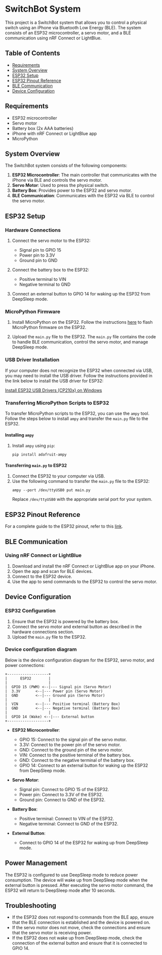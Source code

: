 # SwitchBot System

This project is a SwitchBot system that allows you to control a physical switch using an iPhone via Bluetooth Low Energy (BLE). The system consists of an ESP32 microcontroller, a servo motor, and a BLE communication using nRF Connect or LightBlue.

## Table of Contents

- [Requirements](#requirements)
- [System Overview](#system-overview)
- [ESP32 Setup](#esp32-setup)
- [ESP32 Pinout Reference](#esp32-pinout-reference)
- [BLE Communication](#ble-communication)
- [Device Configuration](#device-configuration)

## Requirements

- ESP32 microcontroller
- Servo motor
- Battery box (2x AAA batteries)
- iPhone with nRF Connect or LightBlue app
- MicroPython

## System Overview

The SwitchBot system consists of the following components:

1. **ESP32 Microcontroller**: The main controller that communicates with the iPhone via BLE and controls the servo motor.
2. **Servo Motor**: Used to press the physical switch.
3. **Battery Box**: Provides power to the ESP32 and servo motor.
4. **BLE Communication**: Communicates with the ESP32 via BLE to control the servo motor.

## ESP32 Setup

### Hardware Connections

1. Connect the servo motor to the ESP32:
   - Signal pin to GPIO 15
   - Power pin to 3.3V
   - Ground pin to GND

2. Connect the battery box to the ESP32:
   - Positive terminal to VIN
   - Negative terminal to GND

3. Connect an external button to GPIO 14 for waking up the ESP32 from DeepSleep mode.

### MicroPython Firmware

1. Install MicroPython on the ESP32. Follow the instructions [here](https://docs.micropython.org/en/latest/esp32/tutorial/intro.html) to flash MicroPython firmware on the ESP32.

2. Upload the `main.py` file to the ESP32. The `main.py` file contains the code to handle BLE communication, control the servo motor, and manage DeepSleep mode.

### USB Driver Installation

If your computer does not recognize the ESP32 when connected via USB, you may need to install the USB driver. Follow the instructions provided in the link below to install the USB driver for ESP32:

[Install ESP32 USB Drivers (CP210x) on Windows](https://randomnerdtutorials.com/install-esp32-esp8266-usb-drivers-cp210x-windows/)

### Transferring MicroPython Scripts to ESP32

To transfer MicroPython scripts to the ESP32, you can use the `ampy` tool. Follow the steps below to install `ampy` and transfer the `main.py` file to the ESP32.

#### Installing `ampy`

1. Install `ampy` using `pip`:
   ```
   pip install adafruit-ampy
   ```

#### Transferring `main.py` to ESP32

1. Connect the ESP32 to your computer via USB.
2. Use the following command to transfer the `main.py` file to the ESP32:
   ```
   ampy --port /dev/ttyUSB0 put main.py
   ```
   Replace `/dev/ttyUSB0` with the appropriate serial port for your system.

## ESP32 Pinout Reference

For a complete guide to the ESP32 pinout, refer to this [link](https://ciksiti.com/ja/chapters/13091-esp32-pinout-reference--a-complete-guide).

## BLE Communication

### Using nRF Connect or LightBlue

1. Download and install the nRF Connect or LightBlue app on your iPhone.
2. Open the app and scan for BLE devices.
3. Connect to the ESP32 device.
4. Use the app to send commands to the ESP32 to control the servo motor.

## Device Configuration

### ESP32 Configuration

1. Ensure that the ESP32 is powered by the battery box.
2. Connect the servo motor and external button as described in the hardware connections section.
3. Upload the `main.py` file to the ESP32.

### Device configuration diagram

Below is the device configuration diagram for the ESP32, servo motor, and power connections:

```
+-------------------+
|      ESP32        |
|                   |
|  GPIO 15 (PWM) <--|--- Signal pin (Servo Motor)
|  3.3V       <--|--- Power pin (Servo Motor)
|  GND        <--|--- Ground pin (Servo Motor)
|                   |
|  VIN        <--|--- Positive terminal (Battery Box)
|  GND        <--|--- Negative terminal (Battery Box)
|                   |
|  GPIO 14 (Wake) <--|--- External button
+-------------------+
```

* **ESP32 Microcontroller**:
  * GPIO 15: Connect to the signal pin of the servo motor.
  * 3.3V: Connect to the power pin of the servo motor.
  * GND: Connect to the ground pin of the servo motor.
  * VIN: Connect to the positive terminal of the battery box.
  * GND: Connect to the negative terminal of the battery box.
  * GPIO 14: Connect to an external button for waking up the ESP32 from DeepSleep mode.

* **Servo Motor**:
  * Signal pin: Connect to GPIO 15 of the ESP32.
  * Power pin: Connect to 3.3V of the ESP32.
  * Ground pin: Connect to GND of the ESP32.

* **Battery Box**:
  * Positive terminal: Connect to VIN of the ESP32.
  * Negative terminal: Connect to GND of the ESP32.

* **External Button**:
  * Connect to GPIO 14 of the ESP32 for waking up from DeepSleep mode.

## Power Management

The ESP32 is configured to use DeepSleep mode to reduce power consumption. The device will wake up from DeepSleep mode when the external button is pressed. After executing the servo motor command, the ESP32 will return to DeepSleep mode after 10 seconds.

## Troubleshooting

- If the ESP32 does not respond to commands from the BLE app, ensure that the BLE connection is established and the device is powered on.
- If the servo motor does not move, check the connections and ensure that the servo motor is receiving power.
- If the ESP32 does not wake up from DeepSleep mode, check the connection of the external button and ensure that it is connected to GPIO 14.
